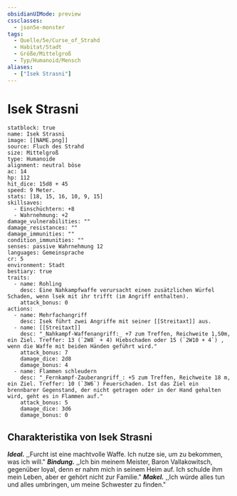 ```yaml
---
obsidianUIMode: preview
cssclasses:
  - json5e-monster
tags:
  - Quelle/5e/Curse_of_Strahd
  - Habitat/Stadt
  - Größe/Mittelgroß
  - Typ/Humanoid/Mensch
aliases:
  - ["Isek Strasni"]
---
```


# Isek Strasni

```statblock
statblock: true
name: Isek Strasni
image: [[NAME.png]]
source: Fluch des Strahd
size: Mittelgroß
type: Humanoide
alignment: neutral böse
ac: 14
hp: 112
hit_dice: 15d8 + 45
speed: 9 Meter.
stats: [18, 15, 16, 10, 9, 15]
skillsaves:
  - Einschüchtern: +8
  - Wahrnehmung: +2
damage_vulnerabilities: ""
damage_resistances: ""
damage_immunities: ""
condition_immunities: ""
senses: passive Wahrnehmung 12
languages: Gemeinsprache
cr: 5
environment: Stadt
bestiary: true
traits:
  - name: Rohling
    desc: Eine Nahkampfwaffe verursacht einen zusätzlichen Würfel Schaden, wenn lsek mit ihr trifft (im Angriff enthalten).
    attack_bonus: 0
actions:
  - name: Mehrfachangriff
    desc: Isek führt zwei Angriffe mit seiner [[Streitaxt]] aus.
  - name: [[Streitaxt]]
    desc: "_Nahkampf-Waffenangriff:_ +7 zum Treffen, Reichweite 1,S0m, ein Ziel. Treffer: 13 (`2W8` + 4) Hiebschaden oder 15 (`2W10 + 4`) , wenn die Waffe mit beiden Händen geführt wird."
    attack_bonus: 7
    damage_dice: 2d8
    damage_bonus: 4
  - name: Flammen schleudern
    desc: "_Fernkampf-Zauberangriff_: +5 zum Treffen, Reichweite 18 m, ein Ziel. Treffer: 10 (`3W6`) Feuerschaden. Ist das Ziel ein brennbarer Gegenstand, der nicht getragen oder in der Hand gehalten wird, geht es in Flammen auf."
    attack_bonus: 5
    damage_dice: 3d6
    damage_bonus: 0
```

## Charakteristika von Isek Strasni
**_Ideal._** ,,Furcht ist eine machtvolle Waffe. Ich nutze sie, um zu bekommen, was ich will."
**_Bindung._** ,,Ich bin meinem Meister, Baron Vallakowitsch, gegenüber loyal, denn er nahm mich in seinem Heim auf. Ich schulde ihm mein Leben, aber er gehört nicht zur Familie."
**_Makel._** ,,Ich würde alles tun und alles umbringen, um meine Schwester zu finden."